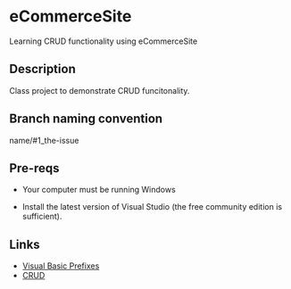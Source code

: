 # eCommerceSite
Learning CRUD functionality using eCommerceSite

## Description
Class project to demonstrate CRUD funcitonality.

## Branch naming convention
name/#1_the-issue

## Pre-reqs
- Your computer must be running Windows

- Install the latest version of Visual Studio (the free community edition is sufficient).

## Links
- [Visual Basic Prefixes](https://homepages.uc.edu/~thomam/Intro_OOP_Text/Misc/VB_prefixes.html)
- [CRUD](https://www.codecademy.com/article/what-is-crud)
